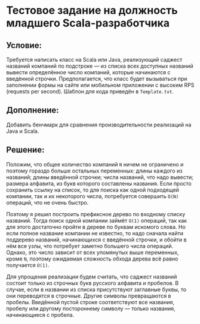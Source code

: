 # Тестовое задание на должность младшего Scala-разработчика

## Условие:

Требуется написать класс на Scala или Java, реализующий саджест названий 
компаний по подстроке — из списка всех доступных названий вывести 
определённое число компаний, которые начинаются с введённой строчки. 
Предполагается, что класс будет вызываться при заполнении формы на сайте или 
мобильном приложении с высоким RPS (requests per second). Шаблон для кода 
приведён в `Template.txt`.

## Дополнение:

Добавить бенчмарк для сравнения производительности реализаций на Java и 
Scala.

## Решение:

Положим, что общее количество компаний `N` ничем не ограничено и поэтому 
гораздо больше остальных переменных: длины каждого из названий; длины 
введённой строчки; числа названий, что надо вывести; размера алфавита, из 
букв которого составлены названия. Если просто сохранить ссылку на список, 
то для поиска как одной подходящей компании, так и их некоторого числа, 
потребуется совершить `O(N)` операций, что не очень быстро.

Поэтому я решил построить префиксное дерево по входному списку названий. 
Тогда поиск одной компании займёт `O(1)` операций, так как для этого 
достаточно пройти в дереве по буквам искомого слова. Но если полное название 
компании не известно, то надо сначала найти поддерево названий, начинающихся 
с введённой строчки, и обойти в нём все узлы, что потребует заметно большего 
числа операций. Однако, это число зависит от всех упомянутых выше переменных, 
кроме `N`, поэтому ожидаемая сложность обхода дерева всё равно получается 
`O(1)`.

Для упрощения реализации будем считать, что саджест названий состоит только 
из строчных букв русского алфавита и пробелов. В случае, если в названии из 
списка присутствуют заглавные буквы, то они переводятся в строчные. Другие 
символы превращаются в пробелы. Введённой пустой строке соответствуют все 
названия, пробелу или другому постороннему символу — только названия, 
начинающиеся с пробела.